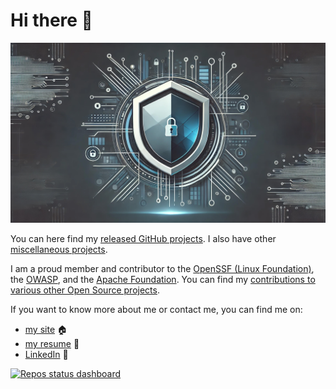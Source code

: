 # Hi there :wave:

<p align="center">
  <img src="https://github.com/thomasleplus/thomasleplus/blob/main/banner.jpg?raw=true" alt="Banner"/>
</p>

You can here find my [released GitHub projects](https://github.com/leplusorg?tab=repositories). I also have other [miscellaneous projects](https://github.com/thomasleplus?tab=repositories).

I am a proud member and contributor to the [OpenSSF (Linux Foundation)](https://openssf.org), the [OWASP](https://owasp.org), and the [Apache Foundation](https://www.apache.org). You can find my [contributions to various other Open Source projects](https://github.com/search?q=is%3Apr+author%3Athomasleplus+-user%3Aleplusorg+-user%3Athomasleplus+-user%3Agarcialeplus+-user%3Aruageek+-user%3Awotlocom&type=pullrequests).

If you want to know more about me or contact me, you can find me on:

- [my site](https://www.leplus.org) :house:
- [my resume](https://www.leplus.org/files/resume.pdf) :scroll:
- [LinkedIn](https://www.linkedin.com/in/thomasleplus) :briefcase:

[![Repos status dashboard](https://img.shields.io/badge/Repos-Dashboard-blue)](https://github.com/thomasleplus/actions-dashboard/blob/main/dashboard.md)
